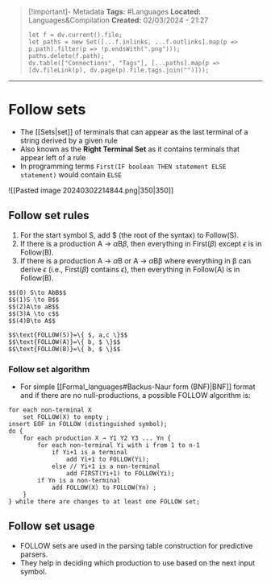 > [!important]- Metadata
> **Tags:** #Languages 
> **Located:** Languages&Compilation
> **Created:** 02/03/2024 - 21:27
> ```dataviewjs
> let f = dv.current().file;
> let paths = new Set([...f.inlinks, ...f.outlinks].map(p => p.path).filter(p => !p.endsWith(".png")));
> paths.delete(f.path);
> dv.table(["Connections", "Tags"], [...paths].map(p => [dv.fileLink(p), dv.page(p).file.tags.join("")]));
> ```

___
# Follow sets

- The [[Sets|set]] of terminals that can appear as the last terminal of a string derived by a given rule
- Also known as the **Right Terminal Set** as it contains terminals that appear left of a rule
- In programming terms `First(IF boolean THEN statement ELSE statement)` would contain `ELSE`

![[Pasted image 20240302214844.png|350|350]]
## Follow set rules
1. For the start symbol S, add $ (the root of the syntax) to Follow(S).
2. If there is a production A → $\alpha$B$\beta$, then everything in First($\beta$) except $\epsilon$ is in Follow(B).
3. If there is a production A → $\alpha$B or  A → $\alpha$Bβ where everything in β can derive $\epsilon$ (i.e., First($\beta$) contains $\epsilon$), then everything in Follow(A) is in Follow(B).

```ad-example
$$(0) S\to AbB$$
$$(1)S \to B$$
$$(2)A\to aB$$
$$(3)A \to c$$
$$(4)B\to A$$

$$\text{FOLLOW(S)}=\{ $, a,c \}$$
$$\text{FOLLOW(A)}=\{ b, $ \}$$
$$\text{FOLLOW(B)}=\{ b, $ \}$$
```
### Follow set algorithm
- For simple [[Formal_languages#Backus-Naur form (BNF)|BNF]] format and if there are no null-productions, a possible FOLLOW algorithm is:
```
for each non-terminal X
    set FOLLOW(X) to empty ;
insert EOF in FOLLOW (distinguished symbol);
do {
    for each production X → Y1 Y2 Y3 ... Yn {
        for each non-terminal Yi with i from 1 to n-1
            if Yi+1 is a terminal
                add Yi+1 to FOLLOW(Yi);
            else // Yi+1 is a non-terminal 
                add FIRST(Yi+1) to FOLLOW(Yi);
        if Yn is a non-terminal
            add FOLLOW(X) to FOLLOW(Yn) ;
    }
} while there are changes to at least one FOLLOW set;
```
## Follow set usage 
- FOLLOW sets are used in the parsing table construction for predictive parsers.
- They help in deciding which production to use based on the next input symbol.